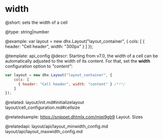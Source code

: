 width
=============

@short: 
sets the width of a cell




@type: string|number

@example: 
var layout = new dhx.Layout("layout_container", {
    cols: [
      { header: "Cell header", width: "300px" }
    ]
});


@template:	api_config
@descr: 
Starting from v7.0, the width of a cell can be automatically adjusted to the width of its content. For that, set the **width** configuration option to *"content"*:

~~~js
var layout = new dhx.Layout("layout_container", {
    cols: [
      { header: "Cell header", width: "content" } /*!*/
    ]
});
~~~




@related: layout/init.md#initializelayout
layout/cell_configuration.md#cellsize


@relatedsample: https://snippet.dhtmlx.com/miej9gb9	Layout. Sizes

@relatedapi:
layout/api/layout_minwidth_config.md
layout/api/layout_maxwidth_config.md